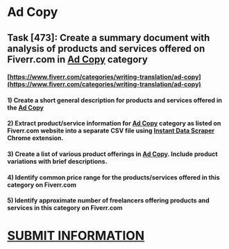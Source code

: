 # Ad Copy
## Task [473]: Create a summary document with analysis of products and services offered on Fiverr.com in [Ad Copy](https://www.fiverr.com/categories/writing-translation/ad-copy) category
#### [https://www.fiverr.com/categories/writing-translation/ad-copy](https://www.fiverr.com/categories/writing-translation/ad-copy)
#### 1) Create a short general description for products and services offered in the [Ad Copy](https://www.fiverr.com/categories/writing-translation/ad-copy)
#### 2) Extract product/service information for [Ad Copy](https://www.fiverr.com/categories/writing-translation/ad-copy) category as listed on Fiverr.com website into a separate CSV file using [Instant Data Scraper](https://chrome.google.com/webstore/detail/instant-data-scraper/ofaokhiedipichpaobibbnahnkdoiiah) Chrome extension.
#### 3) Create a list of various product offerings in [Ad Copy](https://www.fiverr.com/categories/writing-translation/ad-copy). Include product variations with brief descriptions.
#### 4) Identify common price range for the products/services offered in this category on Fiverr.com
#### 5) Identify approximate number of freelancers offering products and services in this category on Fiverr.com

# [SUBMIT INFORMATION](https://forms.office.com/r/8AEKjkLxKG)
